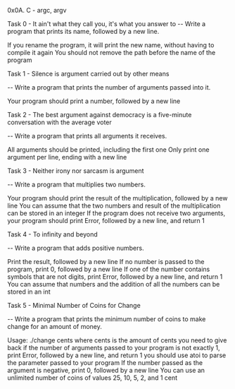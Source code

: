 0x0A. C - argc, argv

Task 0 -  It ain't what they call you, it's what you answer to
 -- Write a program that prints its name, followed by a new line.

If you rename the program, it will print the new name, without having to compile it again
You should not remove the path before the name of the program

Task 1 - Silence is argument carried out by other means

-- Write a program that prints the number of arguments passed into it.

Your program should print a number, followed by a new line

Task 2 - The best argument against democracy is a five-minute conversation with the average voter

-- Write a program that prints all arguments it receives.

All arguments should be printed, including the first one
Only print one argument per line, ending with a new line

Task 3 - Neither irony nor sarcasm is argument

-- Write a program that multiplies two numbers.

Your program should print the result of the multiplication, followed by a new line
You can assume that the two numbers and result of the multiplication can be stored in an integer
If the program does not receive two arguments, your program should print Error, followed by a new line, and return 1

Task 4 - To infinity and beyond

-- Write a program that adds positive numbers.

Print the result, followed by a new line
If no number is passed to the program, print 0, followed by a new line
If one of the number contains symbols that are not digits, print Error, followed by a new line, and return 1
You can assume that numbers and the addition of all the numbers can be stored in an int

Task 5 - Minimal Number of Coins for Change

-- Write a program that prints the minimum number of coins to make change for an amount of money.

Usage: ./change cents
where cents is the amount of cents you need to give back
if the number of arguments passed to your program is not exactly 1, print Error, followed by a new line, and return 1
you should use atoi to parse the parameter passed to your program
If the number passed as the argument is negative, print 0, followed by a new line
You can use an unlimited number of coins of values 25, 10, 5, 2, and 1 cent
